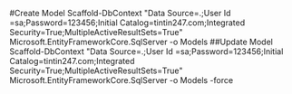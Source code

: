 #Create Model
Scaffold-DbContext "Data Source=.;User Id =sa;Password=123456;Initial Catalog=tintin247.com;Integrated Security=True;MultipleActiveResultSets=True" Microsoft.EntityFrameworkCore.SqlServer -o Models
##Update Model
Scaffold-DbContext "Data Source=.;User Id =sa;Password=123456;Initial Catalog=tintin247.com;Integrated Security=True;MultipleActiveResultSets=True" Microsoft.EntityFrameworkCore.SqlServer -o Models -force
